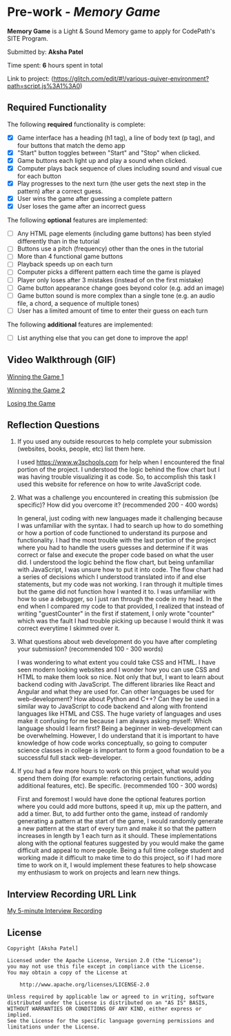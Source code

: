 # Pre-work - *Memory Game*

**Memory Game** is a Light & Sound Memory game to apply for CodePath's SITE Program. 

Submitted by: **Aksha Patel**

Time spent: **6** hours spent in total

Link to project: (https://glitch.com/edit/#!/various-quiver-environment?path=script.js%3A1%3A0)

## Required Functionality

The following **required** functionality is complete:

* [x] Game interface has a heading (h1 tag), a line of body text (p tag), and four buttons that match the demo app
* [x] "Start" button toggles between "Start" and "Stop" when clicked. 
* [x] Game buttons each light up and play a sound when clicked. 
* [x] Computer plays back sequence of clues including sound and visual cue for each button
* [x] Play progresses to the next turn (the user gets the next step in the pattern) after a correct guess. 
* [x] User wins the game after guessing a complete pattern
* [x] User loses the game after an incorrect guess

The following **optional** features are implemented:

* [ ] Any HTML page elements (including game buttons) has been styled differently than in the tutorial
* [ ] Buttons use a pitch (frequency) other than the ones in the tutorial
* [ ] More than 4 functional game buttons
* [ ] Playback speeds up on each turn
* [ ] Computer picks a different pattern each time the game is played
* [ ] Player only loses after 3 mistakes (instead of on the first mistake)
* [ ] Game button appearance change goes beyond color (e.g. add an image)
* [ ] Game button sound is more complex than a single tone (e.g. an audio file, a chord, a sequence of multiple tones)
* [ ] User has a limited amount of time to enter their guess on each turn

The following **additional** features are implemented:

- [ ] List anything else that you can get done to improve the app!

## Video Walkthrough (GIF)



[Winning the Game 1](https://i.imgur.com/Ew4Z55B.gif)

[Winning the Game 2](https://i.imgur.com/bmcTbHG.gif)

[Losing the Game](https://i.imgur.com/n9zqvnC.gif)


## Reflection Questions
1. If you used any outside resources to help complete your submission (websites, books, people, etc) list them here. 

    I used https://www.w3schools.com for help when I encountered the final portion of the project. I understood the logic behind the flow chart but I was having trouble visualizing it as code. So, to accomplish this task I used this website for reference on how to write JavaScript code.
2. What was a challenge you encountered in creating this submission (be specific)? How did you overcome it? (recommended 200 - 400 words) 

    In general, just coding with new languages made it challenging because I was unfamiliar with the syntax. I had to search up how to do something or how a portion of code functioned to understand its purpose and functionality. I had the most trouble with the last portion of the project where you had to handle the users guesses and determine if it was correct or false and execute the proper code based on what the user did. I understood the logic behind the flow chart, but being unfamiliar with JavaScript, I was unsure how to put it into code. The flow chart had a series of decisions which I understood translated into if and else statements, but my code was not working. I ran through it multiple times but the game did not function how I wanted it to. I was unfamiliar with how to use a debugger, so I just ran through the code in my head. In the end when I compared my code to that provided, I realized that instead of writing "guestCounter" in the first if statement, I only wrote "counter" which was the fault I had trouble picking up because I would think it was correct everytime I skimmed over it.

3. What questions about web development do you have after completing your submission? (recommended 100 - 300 words) 

    I was wondering to what extent you could take CSS and HTML. I have seen modern looking websites and I wonder how you can use CSS and HTML to make them look so nice. Not only that but, I want to learn about backend coding with JavaScript. The different libraries like React and Angular and what they are used for. Can other languages be used for web-development? How about Python and C++? Can they be used in a similar way to JavaScript to code backend and along with frontend languages like HTML and CSS. The huge variety of languages and uses make it confusing for me because I am always asking myself: Which language should I learn first? Being a beginner in web-development can be overwhelming. However, I do understand that it is important to have knowledge of how code works conceptually, so going to computer science classes in college is important to form a good foundation to be a successful full stack web-developer.

4. If you had a few more hours to work on this project, what would you spend them doing (for example: refactoring certain functions, adding additional features, etc). Be specific. (recommended 100 - 300 words) 

    First and foremost I would have done the optional features portion where you could add more buttons, speed it up, mix up the pattern, and add a timer. But, to add further onto the game, instead of randomly generating a pattern at the start of the game, I would randomly generate a new pattern at the start of every turn and make it so that the pattern increases in length by 1 each turn as it should. These implementations along with the optional features suggested by you would make the game difficult and appeal to more people. Being a full time college student and working made it difficult to make time to do this project, so if I had more time to work on it, I would implement these features to help showcase my enthusiasm to work on projects and learn new things.

## Interview Recording URL Link

[My 5-minute Interview Recording](https://vimeo.com/694092352)


## License

    Copyright [Aksha Patel]

    Licensed under the Apache License, Version 2.0 (the "License");
    you may not use this file except in compliance with the License.
    You may obtain a copy of the License at

        http://www.apache.org/licenses/LICENSE-2.0

    Unless required by applicable law or agreed to in writing, software
    distributed under the License is distributed on an "AS IS" BASIS,
    WITHOUT WARRANTIES OR CONDITIONS OF ANY KIND, either express or implied.
    See the License for the specific language governing permissions and
    limitations under the License.
